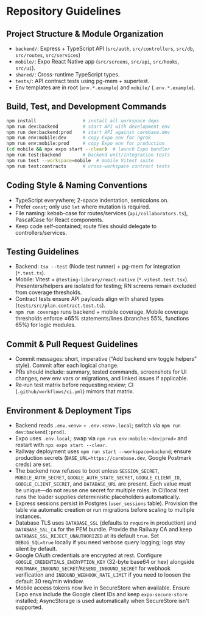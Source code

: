 # Repository Guidelines

## Project Structure & Module Organization
- `backend/`: Express + TypeScript API (`src/auth`, `src/controllers`, `src/db`, `src/routes`, `src/services`)
- `mobile/`: Expo React Native app (`src/screens`, `src/api`, `src/hooks`, `src/ui`).
- `shared/`: Cross-runtime TypeScript types.
- `tests/`: API contract tests using pg-mem + supertest.
- Env templates are in root (`env.*.example`) and `mobile/` (`.env.*.example`).

## Build, Test, and Development Commands
```bash
npm install                 # install all workspace deps
npm run dev:backend         # start API with development env
npm run dev:backend:prod    # start API against carebase.dev
npm run env:mobile:dev      # copy Expo env for ngrok
npm run env:mobile:prod     # copy Expo env for production
(cd mobile && npx expo start --clear)  # launch Expo bundler
npm run test:backend        # backend unit/integration tests
npm run test --workspace=mobile  # mobile Vitest suite
npm run test:contracts      # cross-workspace contract tests
```

## Coding Style & Naming Conventions
- TypeScript everywhere; 2-space indentation, semicolons on.
- Prefer `const`; only use `let` where mutation is required.
- File naming: kebab-case for routes/services (`api/collaborators.ts`), PascalCase for React components.
- Keep code self-contained; route files should delegate to controllers/services.

## Testing Guidelines
- Backend: `tsx --test` (Node test runner) + pg-mem for integration (`*.test.ts`).
- Mobile: Vitest + `@testing-library/react-native` (`*.vitest.test.tsx`). Presenters/helpers are isolated for testing; RN screens remain excluded from coverage thresholds.
- Contract tests ensure API payloads align with shared types (`tests/src/plan.contract.test.ts`).
- `npm run coverage` runs backend + mobile coverage. Mobile coverage thresholds enforce ≥65% statements/lines (branches 55%, functions 65%) for logic modules.

## Commit & Pull Request Guidelines
- Commit messages: short, imperative (“Add backend env toggle helpers” style). Commit after each logical change.
- PRs should include: summary, tested commands, screenshots for UI changes, new env vars or migrations, and linked issues if applicable.
- Re-run test matrix before requesting review; CI (`.github/workflows/ci.yml`) mirrors that matrix.

## Environment & Deployment Tips
- Backend reads `.env.<env>` + `.env.<env>.local`; switch via `npm run dev:backend[:prod]`.
- Expo uses `.env.local`; swap via `npm run env:mobile:<dev|prod>` and restart with `npx expo start --clear`.
- Railway deployment uses `npm run start --workspace=backend`; ensure production secrets (`BASE_URL=https://carebase.dev`, Google Postmark creds) are set.
- The backend now refuses to boot unless `SESSION_SECRET`, `MOBILE_AUTH_SECRET`, `GOOGLE_AUTH_STATE_SECRET`, `GOOGLE_CLIENT_ID`, `GOOGLE_CLIENT_SECRET`, and `DATABASE_URL` are present. Each value must be unique—do not reuse one secret for multiple roles. In CI/local test runs the loader supplies deterministic placeholders automatically.
- Express sessions persist in Postgres (`user_sessions` table). Provision the table via automatic creation or run migrations before scaling to multiple instances.
- Database TLS uses `DATABASE_SSL` (defaults to `require` in production) and `DATABASE_SSL_CA` for the PEM bundle. Provide the Railway CA and keep `DATABASE_SSL_REJECT_UNAUTHORIZED` at its default `true`. Set `DEBUG_SQL=true` locally if you need verbose query logging; logs stay silent by default.
- Google OAuth credentials are encrypted at rest. Configure `GOOGLE_CREDENTIALS_ENCRYPTION_KEY` (32-byte base64 or hex) alongside `POSTMARK_INBOUND_SECRET`/`RESEND_INBOUND_SECRET` for webhook verification and `INBOUND_WEBHOOK_RATE_LIMIT` if you need to loosen the default 30 req/min window.
- Mobile access tokens now live in SecureStore when available. Ensure Expo envs include the Google client IDs and keep `expo-secure-store` installed; AsyncStorage is used automatically when SecureStore isn't supported.
